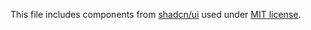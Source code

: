 This file includes components from [shadcn/ui](https://ui.shadcn.com/) used under [MIT license](https://github.com/shadcn-ui/ui/blob/main/LICENSE.md).
